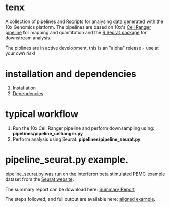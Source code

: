 # tenx

A collection of pipelines and Rscripts for analysing data generated with the 10x Genomics platform. The pipelines are based on 10x's [Cell Ranger pipeline](https://support.10xgenomics.com/single-cell-gene-expression/software/pipelines/latest/installation) for mapping and quantitation and the [R Seurat package](https://satijalab.org/seurat/) for downstream analysis.

The piplines are in active development, this is an "alpha" release - use at your own risk!


# installation and dependencies

1. [Installation](docs/INSTALL.md)
2. [Dependencies](docs/DEPENDENCIES.md)


# typical workflow

1. Run the 10x Cell Ranger pipeline and perform downsampling using: **pipelines/pipeline_cellranger.py**
2. Perform analysis using Seurat: **pipelines/pipeline_seurat.py**


# pipeline_seurat.py example.

pipeline_seurat.py was run on the interferon beta stimulated PBMC example dataset from the [Seurat website](https://satijalab.org/seurat/).

The summary report can be download here: [Summary Report](https://dl.dropbox.com/s/67z5xydxvhqdw3p/summaryReport.pdf)

The steps followed, and full output are available here: [aligned example](docs/AlignedExample.md).
